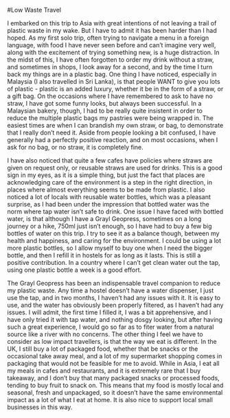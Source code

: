 #Low Waste Travel

I embarked on this trip to Asia with great intentions of not leaving a trail of plastic waste in my wake. But I have to admit it has been harder than I had hoped. As my first solo trip, often trying to navigate a menu in a foreign language, with food I have never seen before and can’t imagine very well, along with the excitement of trying something new, is a huge distraction. In the midst of this, I have often forgotten to order my drink without a straw, and sometimes in shops, I look away for a second, and by the time I turn back my things are in a plastic bag. One thing I have noticed, especially in Malaysia (I also travelled in Sri Lanka), is that people WANT to give you lots of plastic - plastic is an added luxury, whether it be in the form of a straw, or a gift bag. On the occasions where I have remembered to ask to have no straw, I have got some funny looks, but always been successful. In a Malaysian bakery, though, I had to be really quite insistent in order to reduce the multiple plastic bags my pastries were being wrapped in. The easiest times are when I can brandish my own straw, or bag, to demonstrate that I really don’t need it. Aside from people looking a bit confused, I have generally had a perfectly positive reaction, and on most occasions, when I ask for no bag, or no straw, it is completely fine.

I have also noticed that quite a few cafes have policies where straws are given on request only, or reusable straws are used for drinks. This is a good sign in my eyes, as it is a simple thing, but just the fact that places are acknowledging care of the environment is a step in the right direction, in places where almost everything seems to be made from plastic. I also noticed a lot of locals with reusable water bottles, which was a pleasant surprise, as I had been under the impression that bottled water was the norm where tap water isn’t safe to drink. One issue I have faced with bottled water, is that although I have a Grayl Geopress, sometimes on a long journey or a hike, 750ml just isn’t enough, so I have had to buy a few big bottles of water on this trip. I try to see it as a balance though, between my health and happiness, and caring for the environment. I could be using a lot more plastic bottles, so I allow myself to buy one when I need the bigger bottle, and then I refill it in hostels for as long as it lasts. This is still a positive contribution. In a country where I can’t get clean water out the tap, using one plastic bottle a week is a good effort. 

The Grayl Geopress has been an indispensable travel companion to reduce my plastic waste. Any time a hostel doesn’t have a water dispenser, I just use the tap, and in two months, I haven’t had any issues with it. It is easy to use, and the water has obviously been properly filtered, as I haven’t had any issues. I will admit, the first time I filled it, I was a bit apprehensive, and I have only tried it with tap water, and nothing dosgy looking, but after having such a great experience, I would go so far as to fiter water from a natural source like a river with no concerns. The other thing I feel we have to consider as low impact travellers, is that the way we eat is different. In the UK, I still buy a lot of packaged food, whether that be snacks or the occasional take away meal, and a lot of my supermarket shopping comes in packaging that would not be feasible for me to avoid. While in Asia, I eat all my meals in cafes and restaurants, and it is extremely rare that I buy takeaway, and I don’t buy that many packaged snacks or processed foods, tending to buy fruit to snack on. This means that my food is mostly local and seasonal, fresh and unpackaged, so it doesn’t have the same environmental impact as a lot of what I eat at home. It is also nice to support local small businesses in this way.
